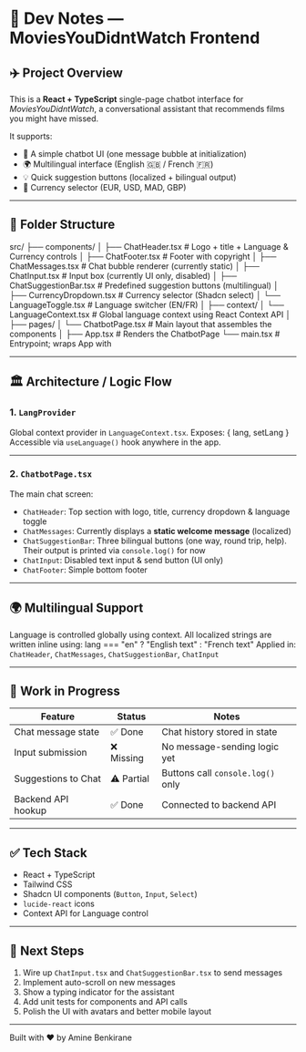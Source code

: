 
# 🧠 Dev Notes — MoviesYouDidntWatch Frontend

## ✈️ Project Overview

This is a **React + TypeScript** single-page chatbot interface for *MoviesYouDidntWatch*, a conversational assistant that recommends films you might have missed.

It supports:
- 💬 A simple chatbot UI (one message bubble at initialization)
- 🌍 Multilingual interface (English 🇬🇧 / French 🇫🇷)
- 💡 Quick suggestion buttons (localized + bilingual output)
- 🎯 Currency selector (EUR, USD, MAD, GBP)

---

## 📁 Folder Structure

src/
├── components/
│   ├── ChatHeader.tsx         # Logo + title + Language & Currency controls
│   ├── ChatFooter.tsx         # Footer with copyright
│   ├── ChatMessages.tsx       # Chat bubble renderer (currently static)
│   ├── ChatInput.tsx          # Input box (currently UI only, disabled)
│   ├── ChatSuggestionBar.tsx  # Predefined suggestion buttons (multilingual)
│   ├── CurrencyDropdown.tsx   # Currency selector (Shadcn select)
│   └── LanguageToggle.tsx     # Language switcher (EN/FR)
│
├── context/
│   └── LanguageContext.tsx    # Global language context using React Context API
│
├── pages/
│   └── ChatbotPage.tsx        # Main layout that assembles the components
│
├── App.tsx                    # Renders the ChatbotPage
└── main.tsx                   # Entrypoint; wraps App with <LangProvider>

---

## 🏛 Architecture / Logic Flow

### 1. `LangProvider`
Global context provider in `LanguageContext.tsx`. Exposes:
{ lang, setLang }
Accessible via `useLanguage()` hook anywhere in the app.

---

### 2. `ChatbotPage.tsx`
The main chat screen:
- `ChatHeader`: Top section with logo, title, currency dropdown & language toggle
- `ChatMessages`: Currently displays a **static welcome message** (localized)
- `ChatSuggestionBar`: Three bilingual buttons (one way, round trip, help). Their output is printed via `console.log()` for now
- `ChatInput`: Disabled text input & send button (UI only)
- `ChatFooter`: Simple bottom footer

---

## 🌍 Multilingual Support

Language is controlled globally using context.
All localized strings are written inline using:
lang === "en" ? "English text" : "French text"
Applied in: `ChatHeader`, `ChatMessages`, `ChatSuggestionBar`, `ChatInput`

---

## 🚧 Work in Progress

| Feature               | Status     | Notes                                       |
|----------------------|------------|---------------------------------------------|
| Chat message state   | ✅ Done    | Chat history stored in state  |
| Input submission     | ❌ Missing | No message-sending logic yet                |
| Suggestions to Chat  | ⚠️ Partial | Buttons call `console.log()` only           |
| Backend API hookup   | ✅ Done    | Connected to backend API       |

---

## ✅ Tech Stack

- React + TypeScript
- Tailwind CSS
- Shadcn UI components (`Button`, `Input`, `Select`)
- `lucide-react` icons
- Context API for Language control

---

## 📌 Next Steps

1. Wire up `ChatInput.tsx` and `ChatSuggestionBar.tsx` to send messages
2. Implement auto-scroll on new messages
3. Show a typing indicator for the assistant
4. Add unit tests for components and API calls
5. Polish the UI with avatars and better mobile layout

---

Built with ❤️ by Amine Benkirane
